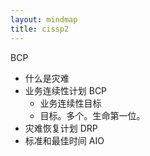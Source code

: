 ```yaml
---
layout: mindmap
title: cissp2
---
```


BCP
- 什么是灾难
- 业务连续性计划 BCP
    - 业务连续性目标
    - 目标。多个。生命第一位。
- 灾难恢复计划 DRP
- 标准和最佳时间 AIO